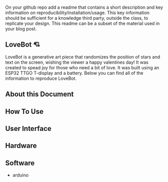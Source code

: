 On your github repo add a readme that contains a short description and key information on reproducibility/installation/usage. 
This key information should be sufficient for a knowledge third party, outside the class, to replicate your design. 
This readme can be a subset of the material used in your blog post.
## LoveBot 💘
LoveBot is a generative art piece that randomizes the position of stars and text on the screen, wishing the viewer a happy valentines day! It was created to spead joy for those who need a bit of love. It was built using an ESP32 TTGO T-display and a battery. Below you can find all of the information to reproduce LoveBot.

## About this Document


## How To Use


## User Interface


## Hardware

## Software
- arduino 
